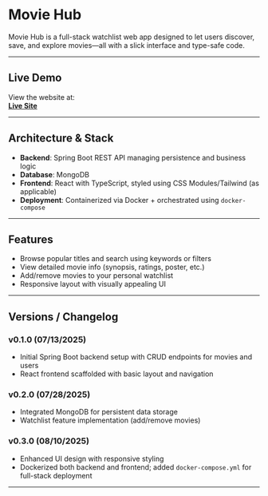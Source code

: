 # Movie Hub

Movie Hub is a full-stack watchlist web app designed to let users discover, save, and explore movies—all with a slick interface and type-safe code.

---

##  Live Demo

View the website at:  
**[Live Site](http://3.146.37.153)**

---

##  Architecture & Stack

- **Backend**: Spring Boot REST API managing persistence and business logic  
- **Database**: MongoDB  
- **Frontend**: React with TypeScript, styled using CSS Modules/Tailwind (as applicable)  
- **Deployment**: Containerized via Docker + orchestrated using `docker-compose`

---

##  Features

- Browse popular titles and search using keywords or filters  
- View detailed movie info (synopsis, ratings, poster, etc.)  
- Add/remove movies to your personal watchlist  
- Responsive layout with visually appealing UI

---

##  Versions / Changelog

### v0.1.0 (07/13/2025)
- Initial Spring Boot backend setup with CRUD endpoints for movies and users  
- React frontend scaffolded with basic layout and navigation

### v0.2.0 (07/28/2025)
- Integrated MongoDB for persistent data storage  
- Watchlist feature implementation (add/remove movies)

### v0.3.0 (08/10/2025)
- Enhanced UI design with responsive styling  
- Dockerized both backend and frontend; added `docker-compose.yml` for full-stack deployment

---
